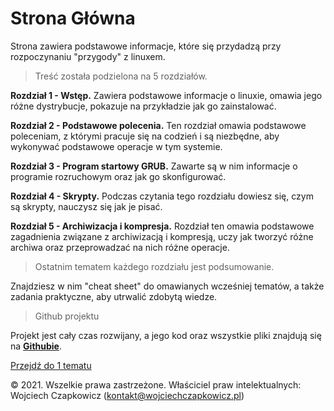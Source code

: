 # Strona Główna

Strona zawiera podstawowe informacje, które się przydadzą przy rozpoczynaniu "przygody" z linuxem.

> Treść została podzielona na 5 rozdziałów.

**Rozdział 1 - Wstęp.** Zawiera podstawowe informacje o linuxie, omawia jego różne dystrybucje, pokazuje na przykładzie jak go zainstalować.

**Rozdział 2 - Podstawowe polecenia.** Ten rozdział omawia podstawowe poleceniam, z którymi pracuje się na codzień i są niezbędne, aby wykonywać podstawowe operacje w tym systemie.

**Rozdział 3 - Program startowy GRUB.** Zawarte są w nim informacje o programie rozruchowym oraz jak go skonfigurować.

**Rozdział 4 - Skrypty.** Podczas czytania tego rozdziału dowiesz się, czym są skrypty, nauczysz się jak je pisać.

**Rozdział 5 - Archiwizacja i kompresja.** Rozdział ten omawia podstawowe zagadnienia związane z archiwizacją i kompresją, uczy jak tworzyć różne archiwa oraz przeprowadzać na nich różne operacje.

> Ostatnim tematem każdego rozdziału jest podsumowanie.

Znajdziesz w nim "cheat sheet" do omawianych wcześniej tematów, a także zadania praktyczne, aby utrwalić zdobytą wiedze.

> Github projektu

Projekt jest cały czas rozwijany, a jego kod oraz wszystkie pliki znajdują się na [**Githubie**](https://github.com/SGdevSpace/linux-web "Repozytorium").


[Przejdź do 1 tematu](/content/r1/t1)

© 2021. Wszelkie prawa zastrzeżone. Właściciel praw intelektualnych: Wojciech Czapkowicz (kontakt@wojciechczapkowicz.pl)